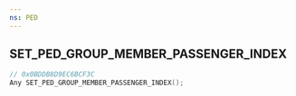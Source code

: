 ```yaml
---
ns: PED
---
```

## SET_PED_GROUP_MEMBER_PASSENGER_INDEX

```c
// 0x0BDDB8D9EC6BCF3C
Any SET_PED_GROUP_MEMBER_PASSENGER_INDEX();
```

